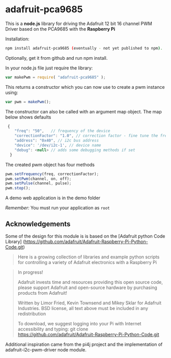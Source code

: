 adafruit-pca9685
==============

This is a **node.js** library for driving the Adafruit 12 bit 16 channel PWM Driver based on the PCA9685 with the **Raspberry Pi** 


Installation:

```sh
npm install adafruit-pca9685 (eventually - not yet published to npm). 
```
Optionally, get it from github and run npm install.

In your node.js file just require the library:
```js
var makePwm = require( "adafruit-pca9685" );
```

This returns a constructor which you can now use to create a pwm instance using:
```js
var pwm = makePwm();
```
The constructor can also be called with an argument map object. The map below shows defaults

```js
 {
    "freq": "50",   // frequency of the device
    "correctionFactor": "1.0", // correction factor - fine tune the frequency 
    "address": "0x40", // i2c bus address
    "device": '/dev/i2c-1', // device name
    "debug": <null> // adds some debugging methods if set 
  }
```
The created pwm object has four methods
```js
pwm.setFrequency(freq, correctionFactor);
pwm.setPwm(channel, on, off);
pwm.setPulse(channel, pulse);
pwm.stop();
```

A demo web application is in the demo folder

*Remember:* You must run your application as `root` 

## Acknowledgements

Some of the design for this module is is based on the [Adafruit python Code Library] 
(https://github.com/adafruit/Adafruit-Raspberry-Pi-Python-Code.git)

>  Here is a growing collection of libraries and example python scripts
>  for controlling a variety of Adafruit electronics with a Raspberry Pi
  
>  In progress!
>
>  Adafruit invests time and resources providing this open source code,
>  please support Adafruit and open-source hardware by purchasing
>  products from Adafruit!
>
>  Written by Limor Fried, Kevin Townsend and Mikey Sklar for Adafruit Industries.
>  BSD license, all text above must be included in any redistribution
>
>  To download, we suggest logging into your Pi with Internet accessibility and typing:
>  git clone https://github.com/adafruit/Adafruit-Raspberry-Pi-Python-Code.git

Additional inspiration came from the pi4j project and the implementation of adafruit-i2c-pwm-driver node module.


